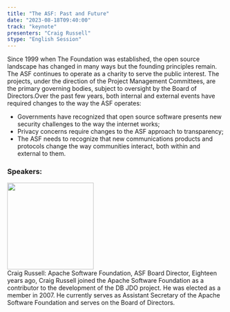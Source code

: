 ```yaml
---
title: "The ASF: Past and Future"
date: "2023-08-18T09:40:00" 
track: "keynote"
presenters: "Craig Russell"
stype: "English Session"
---
```

Since 1999 when The Foundation was established, the open source landscape has changed in many ways but the founding principles remain. The ASF continues to operate as a  charity to serve the public interest. The projects, under the direction of the Project Management Committees, are the primary governing bodies, subject to oversight by the Board of Directors.Over the past few years, both internal and external events have required changes to the way the ASF operates:

- Governments have recognized that open source software presents new security challenges to the way the internet works;
- Privacy concerns require changes to the ASF approach to transparency; 
- The ASF needs to recognize that new communications products and protocols change the way communities interact, both within and external to them.
  
 ### Speakers: 
 <img src="https://img.bagevent.com/resource/20230723/2219476901016.jpeg" width="200" /><br>Craig Russell: Apache Software Foundation, ASF Board Director, Eighteen years ago, Craig Russell joined the Apache Software Foundation as a contributor to the development of the DB JDO project. He was elected as a member in 2007. He currently serves as Assistant Secretary of the Apache Software Foundation and serves on the Board of Directors.
 <br><br>